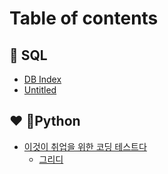 # Table of contents

## 📁 SQL

* [DB Index](README.md)
* [Untitled](sql/untitled.md)

## ❤ Python

* [이것이 취업을 위한 코딩 테스트다](python/undefined/README.md)
  * [그리디](python/undefined/undefined.md)
